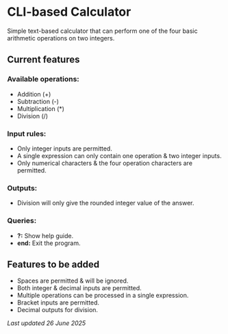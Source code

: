 # CLI-based Calculator
Simple text-based calculator that can perform one of the four basic arithmetic operations on two integers.

## Current features
### Available operations:
- Addition (+)
- Subtraction (-)
- Multiplication (*)
- Division (/)

### Input rules:
- Only integer inputs are permitted.
- A single expression can only contain one operation & two integer inputs.
- Only numerical characters & the four operation characters are permitted.

### Outputs:
- Division will only give the rounded integer value of the answer.

### Queries:
- **?:** Show help guide.
- **end:** Exit the program.

## Features to be added
- Spaces are permitted & will be ignored.
- Both integer & decimal inputs are permitted.
- Multiple operations can be processed in a single expression.
- Bracket inputs are permitted.
- Decimal outputs for division.

_Last updated 26 June 2025_